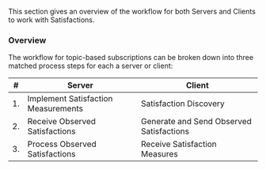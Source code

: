 
This section gives an overview of the workflow for both Servers and Clients to work with Satisfactions.

### Overview

The workflow for topic-based subscriptions can be broken down into three matched process steps for each a server or client:

|#|Server|Client|
|--|--|--|
|1.|Implement Satisfaction Measurements|Satisfaction Discovery|
|2.|Receive Observed Satisfactions|Generate and Send Observed Satisfactions|
|3.|Process Observed Satisfactions|Receive Satisfaction Measures|
